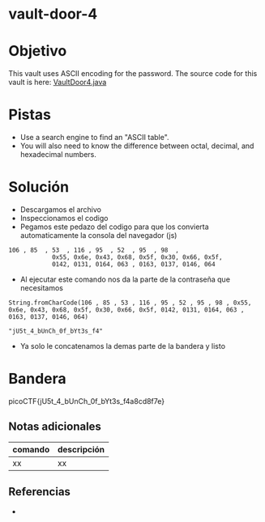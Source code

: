# vault-door-4

# Objetivo
This vault uses ASCII encoding for the password. The source code for this vault is here: [VaultDoor4.java](https://jupiter.challenges.picoctf.org/static/834acd392e0964a41f05790655a994b9/VaultDoor4.java)

# Pistas
- Use a search engine to find an "ASCII table".
- You will also need to know the difference between octal, decimal, and hexadecimal numbers.

# Solución
- Descargamos el archivo
- Inspeccionamos el codigo
- Pegamos este pedazo del codigo para que los convierta automaticamente la consola del navegador (js)
```
106 , 85  , 53  , 116 , 95  , 52  , 95  , 98  ,
            0x55, 0x6e, 0x43, 0x68, 0x5f, 0x30, 0x66, 0x5f,
            0142, 0131, 0164, 063 , 0163, 0137, 0146, 064
```
- Al ejecutar este comando nos da la parte de la contraseña que necesitamos
```
String.fromCharCode(106 , 85 , 53 , 116 , 95 , 52 , 95 , 98 , 0x55, 0x6e, 0x43, 0x68, 0x5f, 0x30, 0x66, 0x5f, 0142, 0131, 0164, 063 , 0163, 0137, 0146, 064)  

"jU5t_4_bUnCh_0f_bYt3s_f4"
```
- Ya solo le concatenamos la demas parte de la bandera y listo

# Bandera
picoCTF{jU5t_4_bUnCh_0f_bYt3s_f4a8cd8f7e}

## Notas adicionales
| comando | descripción |
| ------ | ------ |
| xx | xx |

## Referencias
- []()